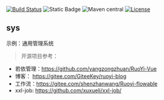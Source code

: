 [![Build Status](https://github.com/cowave5/sys/actions/workflows/maven.yml/badge.svg?branch=master)](https://github.com/cowave5/sys/actions)
![Static Badge](https://img.shields.io/badge/Java-17-brightgreen)
![Maven central](https://img.shields.io/badge/release-1.0.3-brightgreen)
[![License](https://img.shields.io/badge/license-Apache--2.0-brightgreen)](http://www.apache.org/licenses/LICENSE-2.0.txt)

## sys

示例：通用管理系统

> 开源项目参考：

- 若依管理：https://github.com/yangzongzhuan/RuoYi-Vue
- 博客： https://gitee.com/GiteeKey/ruoyi-blog
- 工作流：https://gitee.com/shenzhanwang/Ruoyi-flowable
- xxl-job: https://github.com/xuxueli/xxl-job/
